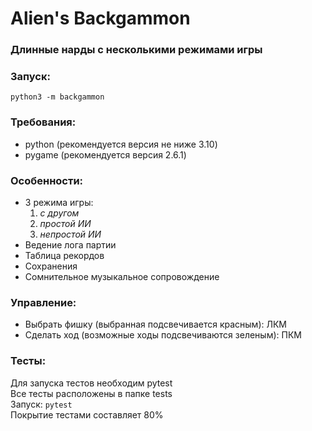 # Alien's Backgammon

### Длинные нарды с несколькими режимами игры
### Запуск:
`python3 -m backgammon`

### Требования:
- python (рекомендуется версия не ниже 3.10)
- pygame (рекомендуется версия 2.6.1)

### Особенности:
- 3 режима игры: 
  1. _с другом_
  2. _простой ИИ_
  3. _непростой ИИ_
- Ведение лога партии
- Таблица рекордов
- Сохранения
- Сомнительное музыкальное сопровождение

### Управление:
- Выбрать фишку (выбранная подсвечивается красным): ЛКМ
- Сделать ход (возможные ходы подсвечиваются зеленым): ПКМ

### Тесты:
Для запуска тестов необходим pytest  
Все тесты расположены в папке tests  
Запуск: `pytest`  
Покрытие тестами составляет 80%         
